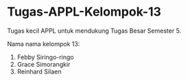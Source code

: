 # Tugas-APPL-Kelompok-13
Tugas kecil APPL untuk mendukung Tugas Besar Semester 5.

Nama nama kelompok 13:
1. Febby Siringo-ringo
2. Grace Simorangkir
3. Reinhard Silaen
